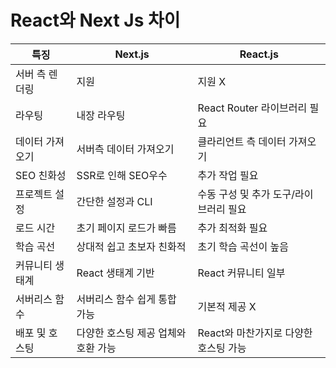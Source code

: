 # React와 Next Js 차이

| 특징            | Next.js                             | React.js                               |
| --------------- | ----------------------------------- | -------------------------------------- |
| 서버 측 렌더링  | 지원                                | 지원 X                                 |
| 라우팅          | 내장 라우팅                         | React Router 라이브러리 필요           |
| 데이터 가져오기 | 서버측 데이터 가져오기              | 클라리언트 측 데이터 가져오기          |
| SEO 친화성      | SSR로 인해 SEO우수                  | 추가 작업 필요                         |
| 프로젝트 설정   | 간단한 설정과 CLI                   | 수동 구성 및 추가 도구/라이브러리 필요 |
| 로드 시간       | 초기 페이지 로드가 빠름             | 추가 최적화 필요                       |
| 학습 곡선       | 상대적 쉽고 초보자 친화적           | 초기 학습 곡선이 높음                  |
| 커뮤니티 생태계 | React 생태계 기반                   | React 커뮤니티 일부                    |
| 서버리스 함수   | 서버리스 함수 쉽게 통합 가능        | 기본적 제공 X                          |
| 배포 및 호스팅  | 다양한 호스팅 제공 업체와 호환 가능 | React와 마찬가지로 다양한 호스팅 가능  |
